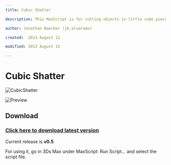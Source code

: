 ```yaml
---
title: Cubic Shatter

description: This MaxScript is for cutting objects in little cube pieces

author: Jonathan Baecker (jb_alvarado)

created:  2013 August 12

modified: 2013 August 15

---
```


Cubic Shatter
=========

![CubicShatter](http://www.pixelcrusher.de/files/CubicShatter.jpg)


![Preview](http://www.pixelcrusher.de/files/CubeShatter.jpg)


Download
--------

### [Click here to download latest version](https://github.com/jb-alvarado/CubicShatter/archive/master.zip)

Current release is **v0.5**

For using it, go in 3Ds Max under MaxScript: Run Script... and select the script file.

